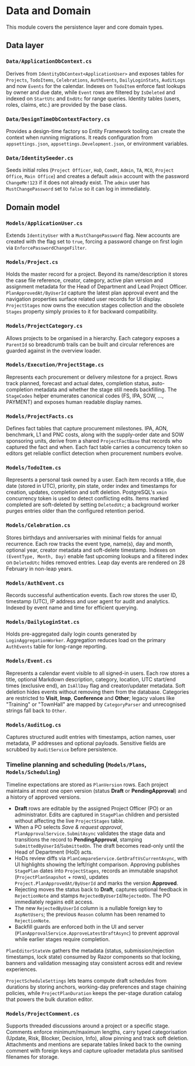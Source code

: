 # Data and Domain

This module covers the persistence layer and core domain types.

## Data layer

### `Data/ApplicationDbContext.cs`
Derives from `IdentityDbContext<ApplicationUser>` and exposes tables for `Projects`, `TodoItems`, `Celebrations`, `AuthEvents`, `DailyLoginStats`, `AuditLogs` and now `Events` for the calendar. Indexes on `TodoItem` enforce fast lookups by owner and due date, while `Event` rows are filtered by `IsDeleted` and indexed on `StartUtc` and `EndUtc` for range queries. Identity tables (users, roles, claims, etc.) are provided by the base class.

### `Data/DesignTimeDbContextFactory.cs`
Provides a design-time factory so Entity Framework tooling can create the context when running migrations. It reads configuration from `appsettings.json`, `appsettings.Development.json`, or environment variables.

### `Data/IdentitySeeder.cs`
Seeds initial roles (`Project Officer`, `HoD`, `Comdt`, `Admin`, `TA`, `MCO`, `Project Office`, `Main Office`) and creates a default `admin` account with the password `ChangeMe!123` if it does not already exist. The `admin` user has `MustChangePassword` set to `false` so it can log in immediately.

## Domain model

### `Models/ApplicationUser.cs`
Extends `IdentityUser` with a `MustChangePassword` flag. New accounts are created with the flag set to `true`, forcing a password change on first login via `EnforcePasswordChangeFilter`.

### `Models/Project.cs`
Holds the master record for a project. Beyond its name/description it stores the case file reference, creator, category, active plan version and assignment metadata for the Head of Department and Lead Project Officer. `PlanApprovedAt/ByUserId` capture the latest plan approval event and the navigation properties surface related user records for UI display. `ProjectStages` now owns the execution stages collection and the obsolete `Stages` property simply proxies to it for backward compatibility.

### `Models/ProjectCategory.cs`
Allows projects to be organised in a hierarchy. Each category exposes a `ParentId` so breadcrumb trails can be built and circular references are guarded against in the overview loader.

### `Models/Execution/ProjectStage.cs`
Represents each procurement or delivery milestone for a project. Rows track planned, forecast and actual dates, completion status, auto-completion metadata and whether the stage still needs backfilling. The `StageCodes` helper enumerates canonical codes (FS, IPA, SOW, …, PAYMENT) and exposes human readable display names.

### `Models/ProjectFacts.cs`
Defines fact tables that capture procurement milestones. IPA, AON, benchmark, L1 and PNC costs, along with the supply-order date and SOW sponsoring units, derive from a shared `ProjectFactBase` that records who captured the fact and when. Each fact table carries a concurrency token so editors get reliable conflict detection when procurement numbers evolve.

### `Models/TodoItem.cs`
Represents a personal task owned by a user. Each item records a title, due date (stored in UTC), priority, pin state, order index and timestamps for creation, updates, completion and soft deletion. PostgreSQL's `xmin` concurrency token is used to detect conflicting edits. Items marked completed are soft-deleted by setting `DeletedUtc`; a background worker purges entries older than the configured retention period.

### `Models/Celebration.cs`
Stores birthdays and anniversaries with minimal fields for annual recurrence. Each row tracks the event type, name(s), day and month, optional year, creator metadata and soft-delete timestamp. Indexes on `(EventType, Month, Day)` enable fast upcoming lookups and a filtered index on `DeletedUtc` hides removed entries. Leap day events are rendered on 28 February in non-leap years.

### `Models/AuthEvent.cs`
Records successful authentication events. Each row stores the user ID, timestamp (UTC), IP address and user agent for audit and analytics. Indexed by event name and time for efficient querying.

### `Models/DailyLoginStat.cs`
Holds pre-aggregated daily login counts generated by `LoginAggregationWorker`. Aggregation reduces load on the primary `AuthEvents` table for long-range reporting.

### `Models/Event.cs`
Represents a calendar event visible to all signed-in users. Each row stores a title, optional Markdown description, category, location, UTC start/end times (exclusive end), an `IsAllDay` flag and creator/updater metadata. Soft deletion hides events without removing them from the database. Categories are restricted to **Visit**, **Insp**, **Conference** and **Other**; legacy values like "Training" or "TownHall" are mapped by `CategoryParser` and unrecognised strings fall back to `Other`.

### `Models/AuditLog.cs`
Captures structured audit entries with timestamps, action names, user metadata, IP addresses and optional payloads. Sensitive fields are scrubbed by `AuditService` before persistence.

### Timeline planning and scheduling (`Models/Plans`, `Models/Scheduling`)
Timeline expectations are stored as `PlanVersion` rows. Each project maintains at most one open version (status **Draft** or **PendingApproval**) and a history of approved versions.

* **Draft** rows are editable by the assigned Project Officer (PO) or an administrator. Edits are captured in `StagePlan` children and persisted without affecting the live `ProjectStages` table.
* When a PO selects *Save & request approval*, `PlanApprovalService.SubmitAsync` validates the stage data and transitions the record to **PendingApproval**, stamping `SubmittedByUserId`/`SubmittedOn`. The draft becomes read-only until the Head of Department (HoD) acts.
* HoDs review diffs via `PlanCompareService.GetDraftVsCurrentAsync`, with UI highlights showing the left/right comparison. Approving publishes `StagePlan` dates into `ProjectStages`, records an immutable snapshot (`ProjectPlanSnapshot` + rows), updates `Project.PlanApprovedAt/ByUserId` and marks the version **Approved**.
* Rejecting moves the status back to **Draft**, captures optional feedback in `RejectionNote` and stamps `RejectedByUserId`/`RejectedOn`. The PO immediately regains edit access.
* The new `RejectedByUserId` column is a nullable foreign key to `AspNetUsers`; the previous `Reason` column has been renamed to `RejectionNote`.
* Backfill guards are enforced both in the UI and server (`PlanApprovalService.ApproveLatestDraftAsync`) to prevent approval while earlier stages require completion.

`PlanEditorStateVm` gathers the metadata (status, submission/rejection timestamps, lock state) consumed by Razor components so that locking, banners and validation messaging stay consistent across edit and review experiences.

`ProjectScheduleSettings` lets teams compute draft schedules from durations by storing anchors, working-day preferences and stage chaining policies, while `ProjectPlanDuration` keeps the per-stage duration catalog that powers the bulk duration editor.

### `Models/ProjectComment.cs`
Supports threaded discussions around a project or a specific stage. Comments enforce minimum/maximum lengths, carry typed categorisation (Update, Risk, Blocker, Decision, Info), allow pinning and track soft deletion. Attachments and mentions are separate tables linked back to the owning comment with foreign keys and capture uploader metadata plus sanitised filenames for storage.

